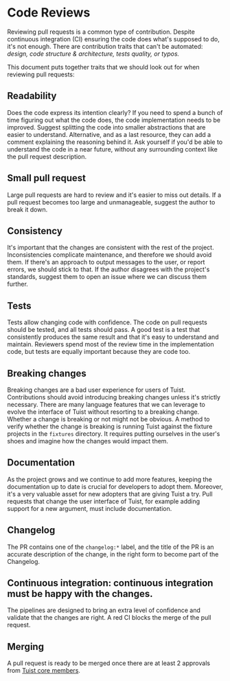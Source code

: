 # Code Reviews

Reviewing pull requests is a common type of contribution.
Despite continuous integration (CI) ensuring the code does what's supposed to do, it's not enough.
There are contribution traits that can't be automated: _design, code structure & architecture, tests quality, or typos._

This document puts together traits that we should look out for when reviewing pull requests:

## Readability

Does the code express its intention clearly?
If you need to spend a bunch of time figuring out what the code does, the code implementation needs to be improved.
Suggest splitting the code into smaller abstractions that are easier to understand.
Alternative, and as a last resource, they can add a comment explaining the reasoning behind it.
Ask yourself if you'd be able to understand the code in a near future, without any surrounding context like the pull request description.

## Small pull request

Large pull requests are hard to review and it's easier to miss out details.
If a pull request becomes too large and unmanageable, suggest the author to break it down.

## Consistency

It's important that the changes are consistent with the rest of the project.
Inconsistencies complicate maintenance, and therefore we should avoid them.
If there's an approach to output messages to the user, or report errors, we should stick to that.
If the author disagrees with the project's standards, suggest them to open an issue where we can discuss them further.

## Tests

Tests allow changing code with confidence.
The code on pull requests should be tested, and all tests should pass.
A good test is a test that consistently produces the same result and that it's easy to understand and maintain.
Reviewers spend most of the review time in the implementation code, but tests are equally important because they are code too.

## Breaking changes

Breaking changes are a bad user experience for users of Tuist.
Contributions should avoid introducing breaking changes unless it's strictly necessary.
There are many language features that we can leverage to evolve the interface of Tuist without resorting to a breaking change.
Whether a change is breaking or not might not be obvious.
A method to verify whether the change is breaking is running Tuist against the fixture projects in the `fixtures` directory.
It requires putting ourselves in the user's shoes and imagine how the changes would impact them.

## Documentation

As the project grows and we continue to add more features, keeping the documentation up to date is crucial for developers to adopt them.
Moreover, it's a very valuable asset for new adopters that are giving Tuist a try.
Pull requests that change the user interface of Tuist, for example adding support for a new argument, must include documentation.

## Changelog

The PR contains one of the `changelog:*` label, and the title of the PR is an accurate description of the change, in the right form to become part of the Changelog.

## Continuous integration: continuous integration must be happy with the changes.

The pipelines are designed to bring an extra level of confidence and validate that the changes are right.
A red CI blocks the merge of the pull request.

## Merging

A pull request is ready to be merged once there are at least 2 approvals from [Tuist core members](https://github.com/orgs/tuist/people).
